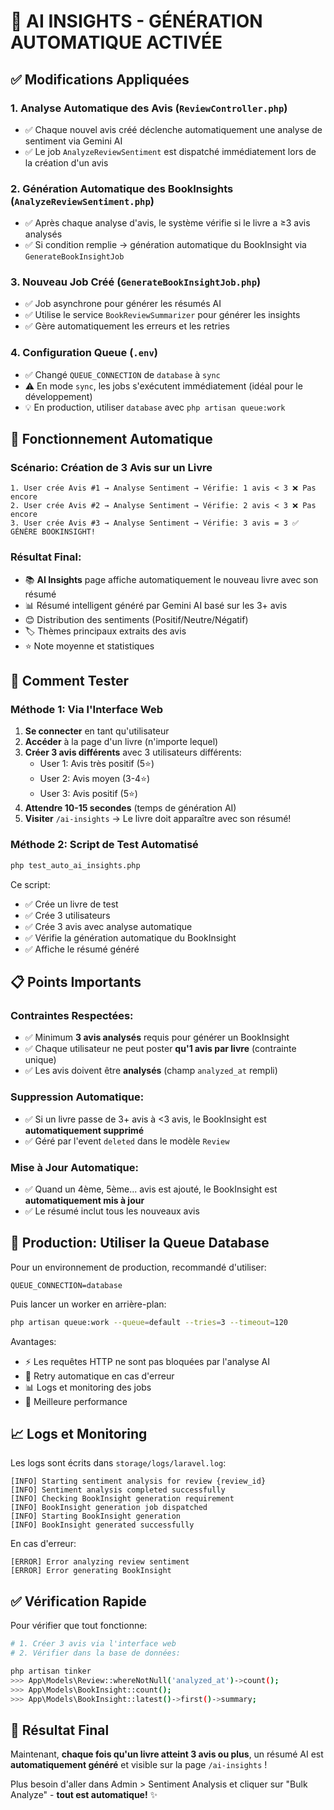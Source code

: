 # 🤖 AI INSIGHTS - GÉNÉRATION AUTOMATIQUE ACTIVÉE

## ✅ Modifications Appliquées

### 1. **Analyse Automatique des Avis** (`ReviewController.php`)
- ✅ Chaque nouvel avis créé déclenche automatiquement une analyse de sentiment via Gemini AI
- ✅ Le job `AnalyzeReviewSentiment` est dispatché immédiatement lors de la création d'un avis

### 2. **Génération Automatique des BookInsights** (`AnalyzeReviewSentiment.php`)
- ✅ Après chaque analyse d'avis, le système vérifie si le livre a ≥3 avis analysés
- ✅ Si condition remplie → génération automatique du BookInsight via `GenerateBookInsightJob`

### 3. **Nouveau Job Créé** (`GenerateBookInsightJob.php`)
- ✅ Job asynchrone pour générer les résumés AI
- ✅ Utilise le service `BookReviewSummarizer` pour générer les insights
- ✅ Gère automatiquement les erreurs et les retries

### 4. **Configuration Queue** (`.env`)
- ✅ Changé `QUEUE_CONNECTION` de `database` à `sync`
- ⚠️ En mode `sync`, les jobs s'exécutent immédiatement (idéal pour le développement)
- 💡 En production, utiliser `database` avec `php artisan queue:work`

## 🎯 Fonctionnement Automatique

### Scénario: Création de 3 Avis sur un Livre

```
1. User crée Avis #1 → Analyse Sentiment → Vérifie: 1 avis < 3 ❌ Pas encore
2. User crée Avis #2 → Analyse Sentiment → Vérifie: 2 avis < 3 ❌ Pas encore  
3. User crée Avis #3 → Analyse Sentiment → Vérifie: 3 avis = 3 ✅ GÉNÈRE BOOKINSIGHT!
```

### Résultat Final:
- 📚 **AI Insights** page affiche automatiquement le nouveau livre avec son résumé
- 📊 Résumé intelligent généré par Gemini AI basé sur les 3+ avis
- 😊 Distribution des sentiments (Positif/Neutre/Négatif)
- 🏷️ Thèmes principaux extraits des avis
- ⭐ Note moyenne et statistiques

## 🧪 Comment Tester

### Méthode 1: Via l'Interface Web

1. **Se connecter** en tant qu'utilisateur
2. **Accéder** à la page d'un livre (n'importe lequel)
3. **Créer 3 avis différents** avec 3 utilisateurs différents:
   - User 1: Avis très positif (5⭐)
   - User 2: Avis moyen (3-4⭐)
   - User 3: Avis positif (5⭐)
4. **Attendre 10-15 secondes** (temps de génération AI)
5. **Visiter** `/ai-insights` → Le livre doit apparaître avec son résumé!

### Méthode 2: Script de Test Automatisé

```bash
php test_auto_ai_insights.php
```

Ce script:
- ✅ Crée un livre de test
- ✅ Crée 3 utilisateurs
- ✅ Crée 3 avis avec analyse automatique
- ✅ Vérifie la génération automatique du BookInsight
- ✅ Affiche le résumé généré

## 📋 Points Importants

### Contraintes Respectées:
- ✅ Minimum **3 avis analysés** requis pour générer un BookInsight
- ✅ Chaque utilisateur ne peut poster **qu'1 avis par livre** (contrainte unique)
- ✅ Les avis doivent être **analysés** (champ `analyzed_at` rempli)

### Suppression Automatique:
- ✅ Si un livre passe de 3+ avis à <3 avis, le BookInsight est **automatiquement supprimé**
- ✅ Géré par l'event `deleted` dans le modèle `Review`

### Mise à Jour Automatique:
- ✅ Quand un 4ème, 5ème... avis est ajouté, le BookInsight est **automatiquement mis à jour**
- ✅ Le résumé inclut tous les nouveaux avis

## 🚀 Production: Utiliser la Queue Database

Pour un environnement de production, recommandé d'utiliser:

```env
QUEUE_CONNECTION=database
```

Puis lancer un worker en arrière-plan:

```bash
php artisan queue:work --queue=default --tries=3 --timeout=120
```

Avantages:
- ⚡ Les requêtes HTTP ne sont pas bloquées par l'analyse AI
- 🔄 Retry automatique en cas d'erreur
- 📊 Logs et monitoring des jobs
- 💪 Meilleure performance

## 📈 Logs et Monitoring

Les logs sont écrits dans `storage/logs/laravel.log`:

```
[INFO] Starting sentiment analysis for review {review_id}
[INFO] Sentiment analysis completed successfully
[INFO] Checking BookInsight generation requirement
[INFO] BookInsight generation job dispatched
[INFO] Starting BookInsight generation
[INFO] BookInsight generated successfully
```

En cas d'erreur:
```
[ERROR] Error analyzing review sentiment
[ERROR] Error generating BookInsight
```

## ✅ Vérification Rapide

Pour vérifier que tout fonctionne:

```bash
# 1. Créer 3 avis via l'interface web
# 2. Vérifier dans la base de données:

php artisan tinker
>>> App\Models\Review::whereNotNull('analyzed_at')->count();
>>> App\Models\BookInsight::count();
>>> App\Models\BookInsight::latest()->first()->summary;
```

## 🎉 Résultat Final

Maintenant, **chaque fois qu'un livre atteint 3 avis ou plus**, un résumé AI est **automatiquement généré** et visible sur la page `/ai-insights` !

Plus besoin d'aller dans Admin > Sentiment Analysis et cliquer sur "Bulk Analyze" - **tout est automatique!** ✨
